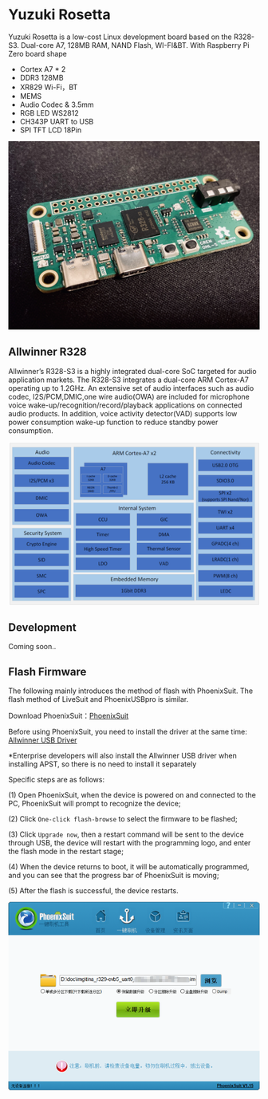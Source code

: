 # Yuzuki Rosetta

Yuzuki Rosetta is a low-cost Linux development board based on the R328-S3. Dual-core A7, 128MB RAM, NAND Flash, WI-FI&BT. With Raspberry Pi Zero board shape

- Cortex A7 * 2
- DDR3 128MB
- XR829 Wi-Fi，BT
- MEMS
- Audio Codec & 3.5mm
- RGB LED WS2812
- CH343P UART to USB
- SPI TFT LCD 18Pin

![01](Bitmap/02.jpeg)

## Allwinner R328

Allwinner’s R328-S3 is a highly integrated dual-core SoC targeted for audio application markets. The R328-S3 integrates a dual-core ARM Cortex-A7 operating up to 1.2GHz. An extensive set of audio interfaces such as audio codec, I2S/PCM,DMIC,one wire audio(OWA) are included for microphone voice wake-up/recognition/record/playback applications on connected audio products. In addition, voice activity detector(VAD) supports low power consumption wake-up function to reduce standby power consumption.

![01](Bitmap/03.png)

## Development

Coming soon..

## Flash Firmware

The following mainly introduces the method of flash with PhoenixSuit. The flash method of LiveSuit and PhoenixUSBpro is similar.

Download PhoenixSuit：[PhoenixSuit](https://www.aw-ol.com/downloads/resources/13)

Before using PhoenixSuit, you need to install the driver at the same time: [Allwinner USB Driver](https://www.aw-ol.com/downloads/resources/15)

*Enterprise developers will also install the Allwinner USB driver when installing APST, so there is no need to install it separately

Specific steps are as follows:

(1) Open PhoenixSuit, when the device is powered on and connected to the PC, PhoenixSuit will prompt to recognize the device;

(2) Click `One-click flash-browse` to select the firmware to be flashed;

(3) Click `Upgrade now`, then a restart command will be sent to the device through USB, the device will restart with the programming logo, and enter the flash mode in the restart stage;

(4) When the device returns to boot, it will be automatically programmed, and you can see that the progress bar of PhoenixSuit is moving;

(5) After the flash is successful, the device restarts.

![image-20210310195432915.png](Bitmap/image-20210310195432915.png)